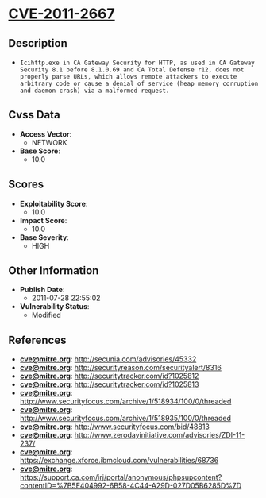 
# [CVE-2011-2667](https://cve.mitre.org/cgi-bin/cvename.cgi?name=CVE-2011-2667)

## Description

- `Icihttp.exe in CA Gateway Security for HTTP, as used in CA Gateway Security 8.1 before 8.1.0.69 and CA Total Defense r12, does not properly parse URLs, which allows remote attackers to execute arbitrary code or cause a denial of service (heap memory corruption and daemon crash) via a malformed request.`

## Cvss Data

- **Access Vector**:
  - NETWORK
- **Base Score**:
  - 10.0

## Scores

- **Exploitability Score**:
  - 10.0
- **Impact Score**:
  - 10.0
- **Base Severity**:
  - HIGH

## Other Information

- **Publish Date**:
  - 2011-07-28 22:55:02
- **Vulnerability Status**:
  - Modified

## References

- **cve@mitre.org**: http://secunia.com/advisories/45332
- **cve@mitre.org**: http://securityreason.com/securityalert/8316
- **cve@mitre.org**: http://securitytracker.com/id?1025812
- **cve@mitre.org**: http://securitytracker.com/id?1025813
- **cve@mitre.org**: http://www.securityfocus.com/archive/1/518934/100/0/threaded
- **cve@mitre.org**: http://www.securityfocus.com/archive/1/518935/100/0/threaded
- **cve@mitre.org**: http://www.securityfocus.com/bid/48813
- **cve@mitre.org**: http://www.zerodayinitiative.com/advisories/ZDI-11-237/
- **cve@mitre.org**: https://exchange.xforce.ibmcloud.com/vulnerabilities/68736
- **cve@mitre.org**: https://support.ca.com/irj/portal/anonymous/phpsupcontent?contentID=%7B5E404992-6B58-4C44-A29D-027D05B6285D%7D
